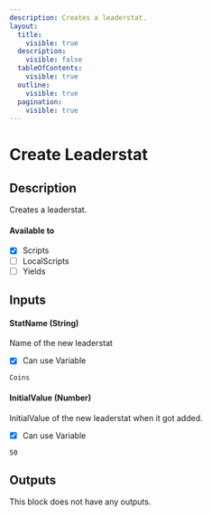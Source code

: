 ```yaml
---
description: Creates a leaderstat.
layout:
  title:
    visible: true
  description:
    visible: false
  tableOfContents:
    visible: true
  outline:
    visible: true
  pagination:
    visible: true
---
```


# Create Leaderstat

## Description

Creates a leaderstat.

#### Available to

* [x] Scripts
* [ ] LocalScripts
* [ ] Yields

## Inputs

#### StatName (String)

Name of the new leaderstat

* [x] Can use Variable

```
Coins
```

#### InitialValue (Number)

InitialValue of the new leaderstat when it got added.

* [x] Can use Variable

```
50
```

## Outputs

This block does not have any outputs.

